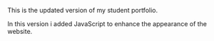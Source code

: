 This is the updated version of my student portfolio.

In this version i added JavaScript to enhance the appearance of the website.
